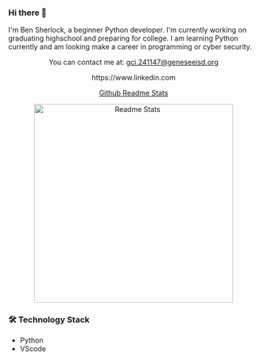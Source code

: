 ### Hi there 👋

I'm Ben Sherlock, a beginner Python developer. I'm currently working on graduating highschool and preparing for college. I am learning Python currently and am looking make a career in programming or cyber security.

<!--
**bsherlock1/bsherlock1** is a ✨ _special_ ✨ repository because its `README.md` (this file) appears on your GitHub profile.

Here are some ideas to get you started:

- 🔭 I’m currently working on graduating highschool and preparing to apply for college.
- 🌱 I’m currently learning Python.
- 👯 I’m looking to collaborate on game programming.
- 🤔 I’m looking for help with ...
- 💬 Ask me about ...
- 📫 How to reach me: gci.241147@students.geneseeisd.org
- 😄 Pronouns: He/Him
- ⚡ Fun fact: I have one dog, Layla.
-->


<p align='center'>You can contact me at: <a href="gci.241147@geneseeisd.org">gci.241147@geneseeisd.org</a>

<p align='center'>
   https://www.linkedin.com  
   
<p align="center">
   <a href="https://github-readme-stats.vercel.app/api?username=bsherlock1&show_icons=true&count_private=true">Github Readme Stats</a>

<div align="center">
  <img src="https://github-readme-stats.vercel.app/api?username=bsherlock1&show_icons=true&count_private=true" alt="Readme Stats" width="400"/>
</div>   

### 🛠 Technology Stack 

* Python 
* VScode
